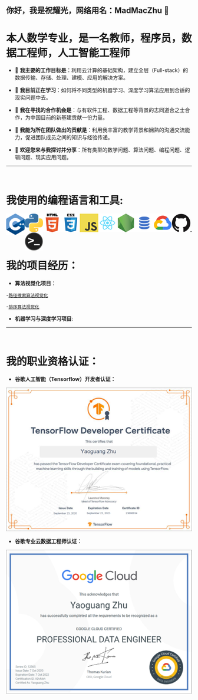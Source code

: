 ## 你好，我是祝耀光，网络用名：MadMacZhu 👋

<!--
**MadMacZhu/MadMacZhu** is a ✨ _special_ ✨ repository because its `README.md` (this file) appears on your GitHub profile. -->

# 本人数学专业，是一名教师，程序员，数据工程师，人工智能工程师

- 🔭 **我主要的工作目标是**：利用云计算的基础架构，建立全层（Full-stack）的数据传输、存储、处理、建模、应用的解决方案。

- 🌱 **我目前正在学习**：如何将不同类型的机器学习、深度学习算法应用到合适的现实问题中去。

- 👯 **我在寻找的合作机会是**：与有软件工程、数据工程等背景的志同道合之士合作，为中国目前的新基建贡献一份力量。

- 🤔 **我能为所在团队做出的贡献是**：利用我丰富的教学背景和娴熟的沟通交流能力，促进团队成员之间的知识与经验传递。

- 💬 **欢迎您来与我探讨并分享**：所有类型的数学问题、算法问题、编程问题、逻辑问题、现实应用问题。

------

<br />

# 我使用的编程语言和工具:

<img align="left" title="C++" alt="C++" width="50vw" src="https://github.com/MadMacZhu/MadMacZhu/blob/main/Photos/cpp_logo.png" />
<img align="left" title="Python" alt="Python" width="50px" src="https://github.com/MadMacZhu/MadMacZhu/blob/main/Photos/Python_logo.svg" />
<img align="left" title="HTML5" alt="HTML5" width="50px" src="https://github.com/MadMacZhu/MadMacZhu/blob/main/Photos/html_logo.png" />
<img align="left" title="CSS3" alt="CSS3" width="50px" src="https://github.com/MadMacZhu/MadMacZhu/blob/main/Photos/css_logo.png" />
<img align="left" title="JavaScript" alt="JavaScript" width="50px" src="https://github.com/MadMacZhu/MadMacZhu/blob/main/Photos/javascript_logo.png" />
<img align="left" title="React" alt="React" width="50px" src="https://github.com/MadMacZhu/MadMacZhu/blob/main/Photos/react_logo.png" />
<img align="left" title="Node.js" alt="Node.js" width="50px" src="https://github.com/MadMacZhu/MadMacZhu/blob/main/Photos/nodejs_logo.png" />
<img align="left" title="SQL" alt="SQL" width="50px" src="https://github.com/MadMacZhu/MadMacZhu/blob/main/Photos/sql_logo.png" />
<img align="left" title="Google Cloud" alt="GCP" width="50px" src="https://github.com/MadMacZhu/MadMacZhu/blob/main/Photos/gcp_logo2.png" />
<img align="left" title="GitHub" alt="GitHub" width="50px" src="https://github.com/MadMacZhu/MadMacZhu/blob/main/Photos/github_logo.png" />
<img align="left" title="Linux Terminal" alt="Terminal" width="50px" src="https://github.com/MadMacZhu/MadMacZhu/blob/main/Photos/terminal_logo.png" />

<br />
<br />

------

<br />

# 我的项目经历：

- **算法视觉化项目**：

-[`路径搜索算法视觉化`](https://github.com/MadMacZhu/Pathfinding-Algorithms-Visualizer)

-[`排序算法视觉化`](https://github.com/MadMacZhu/Sorting-Algorithms-Visualizer)

- **机器学习与深度学习项目**:


------

<br />

# 我的职业资格认证：
- **谷歌人工智能（Tensorflow）开发者认证：**

<img display="block" margin="auto" title="Tensorflow Developer Certificate" alt="Tensorflow" width="800px" src="https://github.com/MadMacZhu/MadMacZhu/blob/main/Photos/Google_Tensorflow_Developer.png" />

- **谷歌专业云数据工程师认证：**

<img display="block" margin="auto" title="Google Cloud Certified Professional Data Engineer" alt="GCP" width="800px" src="https://github.com/MadMacZhu/MadMacZhu/blob/main/Photos/Google_Cloud_Professional_Data_Engineer.png" />
